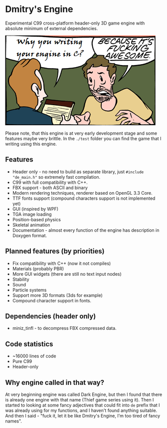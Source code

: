 # Dmitry's Engine

Experimental C99 cross-platform header-only 3D game engine with absolute minimum of external dependencies.

![Why](pics/why.png?raw=true "Why")

Please note, that this engine is at very early development stage and some features maybe very brittle. In the `./test` folder you can find the game that I writing using this engine.

## Features
- Header only - no need to build as separate library, just `#include "de_main.h"` so extremely fast compilation.
- C99 with full compatibility with C++.
- FBX support - both ASCII and binary
- Modern rendering techniques, renderer based on OpenGL 3.3 Core.
- TTF fonts support (compound characters support is not implemented yet)
- GUI (inspired by WPF)
- TGA image loading
- Position-based physics
- Skeletal animation
- Documentation - almost every function of the engine has description in Doxygen format.

## Planned features (by priorities)
- Fix compatibility with C++ (now it not compiles)
- Materials (probably PBR)
- More GUI widgets (there are still no text input nodes)
- Stability
- Sound 
- Particle systems
- Support more 3D formats (3ds for example)
- Compound character support in fonts.

## Dependencies (header only)
- miniz_tinfl - to decompress FBX compressed data.

## Code statistics
- ~16000 lines of code
- Pure C99
- Header-only

## Why engine called in that way?
At very beginning engine was called Dark Engine, but then I found that there is already one engine with that name (Thief game series using it). Then I started to looking at some fancy adjectives that could fit into `de` prefix that I was already using for my functions, and I haven't found anything suitable. And then I said - "fuck it, let it be like Dmitry's Engine, I'm too tired of fancy names".
